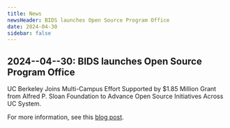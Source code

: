 ```yaml
---
title: News
newsHeader: BIDS launches Open Source Program Office
date: 2024-04-30
sidebar: false
---
```


## 2024--04--30: BIDS launches Open Source Program Office

UC Berkeley Joins Multi-Campus Effort Supported by $1.85 Million Grant from
Alfred P. Sloan Foundation to Advance Open Source Initiatives Across UC System.

For more information, see this [blog post](/posts/charting-a-course).
